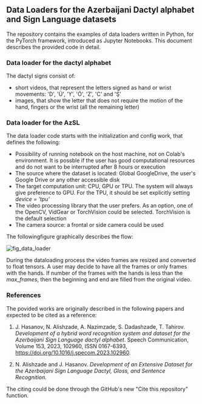 ## Data Loaders for the Azerbaijani Dactyl alphabet and Sign Language datasets

The repository contains the examples of data loaders written in Python, for the PyTorch framework, introduced as Jupyter Notebooks. This document describes the provided code in detail.

### Data loader for the dactyl alphabet

The dactyl signs consist of:
- short videos, that represent the letters signed as hand or wrist movements: 'D', 'Ü', 'Y', 'Ö', 'Z', 'C' and 'Ş' 
- images, that show the letter that does not require the motion of the hand, fingers or the wrist (all the remaining letter) 

### Data loader for the AzSL

The data loader code starts with the initialization and config work, that defines the following:
- Possibility of running notebook on the host machine, not on Colab's environment. It is possble if the user has good computational resources and do not want to be interrupted after 8 hours or execution
- The source where the dataset is located: Global GoogleDrive, the user's Google Drive or any other accessible disk
- The target computation unit: CPU, GPU or TPU. The system will always give preference to GPU. For the TPU, it should be set explicitly setting _device = 'tpu'_
- The video processing library that the user prefers.  As an option, one of the OpenCV, VidGear or TorchVision could be selected. TorchVision is the default selection
- The camera source: a frontal or side camera could be used

The followingfigure graphically describes the flow:

![fig_data_loader](https://github.com/ADA-SITE-JML/azsl_dataloader/assets/7048329/28da6d1e-61c6-438f-9620-fa89156ad06d)

During the dataloading process the video frames are resized and converted to float tensors. A user may decide to have all the frames or only frames with the hands. If number of the frames with the hands is less than the _max_frames_, then the beginning and end are filled from the original video.

### References
The povided works are originally described in the following papers and expected to be cited as a reference:

1. J. Hasanov, N. Alishzade, A. Nazimzade, S. Dadashzade, T. Tahirov. _Development of a hybrid word recognition system and dataset for the Azerbaijani Sign Language dactyl alphabet_. Speech Communication, Volume 153, 2023, 102960, ISSN 0167-6393, https://doi.org/10.1016/j.specom.2023.102960.

2. N. Alishzade and J. Hasanov. _Development of an Extensive Dataset for the Azerbaijani Sign Language Dactyl, Gloss, and Sentence Recognition._

The citing could be done through the GitHub's new "Cite this repository" function.

